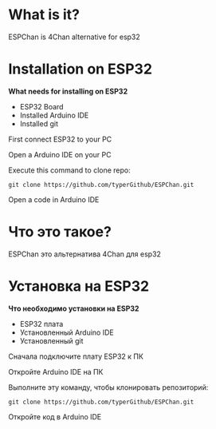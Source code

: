 # What is it?
ESPChan is 4Chan alternative for esp32

# Installation on ESP32
**What needs for installing on ESP32**
* ESP32 Board
* Installed Arduino IDE
* Installed git 


First connect ESP32 to your PC


Open a Arduino IDE on your PC


Execute this command to clone repo:

```text
git clone https://github.com/typerGithub/ESPChan.git
```

Open a code in Arduino IDE  

# Что это такое?

ESPChan это альтернатива 4Chan для esp32

# Установка на ESP32
**Что необходимо установки на ESP32**
* ESP32 плата
* Установленный Arduino IDE
* Установленный git


Сначала подключите плату ESP32 к ПК


Откройте Arduino IDE на ПК


Выполните эту команду, чтобы клонировать репозиторий:


```text
git clone https://github.com/typerGithub/ESPChan.git
```


Откройте код в Arduino IDE
